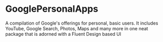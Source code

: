 # GooglePersonalApps
A compilation of Google's offerings for personal, basic users. It includes YouTube, Google Search, Photos, Maps and many more in one neat package that is adorned with a Fluent Design based UI
